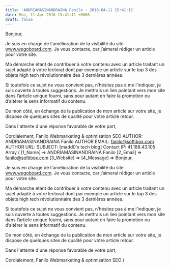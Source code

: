 ```yaml
---
title: 'ANDRIAMASINANDRAINA Fanilo - 2016-04-11 15:41:11'
date: Mon, 11 Apr 2016 13:41:11 +0000
draft: false
---
```


Bonjour,

Je suis en charge de l'amélioration de la visibilité du site www.wegoboard.com. Je vous contacte, car j’aimerai rédiger un article pour votre site.

Ma démarche étant de contribuer à votre contenu avec un article traitant un sujet adapté à votre lectorat dont par exemple un article sur le top 3 des objets high tech révolutionnaire des 3 dernières années.

Si toutefois ce sujet ne vous convient pas, n’hésitez pas à me l’indiquer, je suis ouverte à toutes suggestions. Je mettrais un lien pointant vers mon site dans l’article unique fourni, sans pour autant en faire la promotion ou d’altérer le sens informatif du contenu.

De mon côté, en échange de la publication de mon article sur votre site, je dispose de quelques sites de qualité pour votre article retour.

Dans l'attente d'une réponse favorable de votre part,

Cordialement, Fanilo Webmarketing & optimisation SEO AUTHOR: ANDRIAMASINANDRAINA Fanilo AUTHOR EMAIL: fanilo@softibox.com AUTHOR URL: SUBJECT: \[madd0's tech blog\] Contact IP: 41.188.43.105 Array ( \[1\_Name\] => ANDRIAMASINANDRAINA Fanilo \[2\_Email\] => fanilo@softibox.com \[3\_Website\] => \[4\_Message\] => Bonjour,

Je suis en charge de l'amélioration de la visibilité du site www.wegoboard.com. Je vous contacte, car j’aimerai rédiger un article pour votre site.

Ma démarche étant de contribuer à votre contenu avec un article traitant un sujet adapté à votre lectorat dont par exemple un article sur le top 3 des objets high tech révolutionnaire des 3 dernières années.

Si toutefois ce sujet ne vous convient pas, n’hésitez pas à me l’indiquer, je suis ouverte à toutes suggestions. Je mettrais un lien pointant vers mon site dans l’article unique fourni, sans pour autant en faire la promotion ou d’altérer le sens informatif du contenu.

De mon côté, en échange de la publication de mon article sur votre site, je dispose de quelques sites de qualité pour votre article retour.

Dans l'attente d'une réponse favorable de votre part,

Cordialement, Fanilo Webmarketing & optimisation SEO )